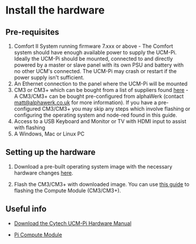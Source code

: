 # Install the hardware

## Pre-requisites

1. Comfort II System running firmware 7.xxx or above - 
   The Comfort system should have enough available power to supply the UCM-Pi. Ideally the UCM-Pi should be mounted, connected to and directly powered by a master or slave panel with its own PSU and battery with no other UCM's connected.
   The UCM-Pi may crash or restart if the power supply isn't sufficient.
2. An Ethernet connection to the panel where the UCM-Pi will be mounted
3. CM3 or CM3+ which can be bought from a list of suppliers found [here](https://www.raspberrypi.org/products/compute-module-3-plus/) - A CM3/CM3+ can be bought pre-configured from alphaWerk (contact matt@alphawerk.co.uk for more information). If you have a pre-configured CM3/CM3+ you may skip any steps which involve flashing or configuring the operating system and node-red found in this guide.
4. Access to a USB Keyboard and Monitor or TV with HDMI input to assist with flashing
5. A Windows, Mac or Linux PC


## Setting up the hardware

1. Download a pre-built operating system image with the necessary hardware changes [here](http://gofile.me/5j6S4/n5t7R6qPi).

2. Flash the CM3/CM3+ with downloaded image. You can use [this guide](https://www.raspberrypi.org/documentation/hardware/computemodule/cm-emmc-flashing.md) to flashing the Compute Module (CM3/CM3+). 

## Useful info

- [Download the Cytech UCM-Pi Hardware Manual](http://www.cytech.biz/download_files.php?item_id=1132)

- [Pi Compute Module](https://www.raspberrypi.org/documentation/hardware/computemodule/)
